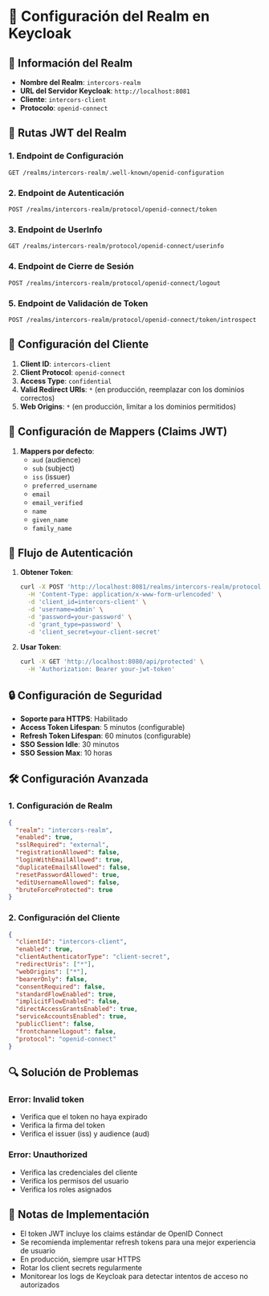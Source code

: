 # 🔑 Configuración del Realm en Keycloak

## 🏰 Información del Realm

- **Nombre del Realm**: `intercors-realm`
- **URL del Servidor Keycloak**: `http://localhost:8081`
- **Cliente**: `intercors-client`
- **Protocolo**: `openid-connect`

## 🔄 Rutas JWT del Realm

### 1. Endpoint de Configuración
```
GET /realms/intercors-realm/.well-known/openid-configuration
```

### 2. Endpoint de Autenticación
```
POST /realms/intercors-realm/protocol/openid-connect/token
```

### 3. Endpoint de UserInfo
```
GET /realms/intercors-realm/protocol/openid-connect/userinfo
```

### 4. Endpoint de Cierre de Sesión
```
POST /realms/intercors-realm/protocol/openid-connect/logout
```

### 5. Endpoint de Validación de Token
```
POST /realms/intercors-realm/protocol/openid-connect/token/introspect
```

## 🔧 Configuración del Cliente

1. **Client ID**: `intercors-client`
2. **Client Protocol**: `openid-connect`
3. **Access Type**: `confidential`
4. **Valid Redirect URIs**: `*` (en producción, reemplazar con los dominios correctos)
5. **Web Origins**: `*` (en producción, limitar a los dominios permitidos)

## 🔐 Configuración de Mappers (Claims JWT)

1. **Mappers por defecto**:
   - `aud` (audience)
   - `sub` (subject)
   - `iss` (issuer)
   - `preferred_username`
   - `email`
   - `email_verified`
   - `name`
   - `given_name`
   - `family_name`

## 🔄 Flujo de Autenticación

1. **Obtener Token**:
   ```bash
   curl -X POST 'http://localhost:8081/realms/intercors-realm/protocol/openid-connect/token' \
     -H 'Content-Type: application/x-www-form-urlencoded' \
     -d 'client_id=intercors-client' \
     -d 'username=admin' \
     -d 'password=your-password' \
     -d 'grant_type=password' \
     -d 'client_secret=your-client-secret'
   ```

2. **Usar Token**:
   ```bash
   curl -X GET 'http://localhost:8080/api/protected' \
     -H 'Authorization: Bearer your-jwt-token'
   ```

## 🔒 Configuración de Seguridad

- **Soporte para HTTPS**: Habilitado
- **Access Token Lifespan**: 5 minutos (configurable)
- **Refresh Token Lifespan**: 60 minutos (configurable)
- **SSO Session Idle**: 30 minutos
- **SSO Session Max**: 10 horas

## 🛠️ Configuración Avanzada

### 1. Configuración de Realm
```json
{
  "realm": "intercors-realm",
  "enabled": true,
  "sslRequired": "external",
  "registrationAllowed": false,
  "loginWithEmailAllowed": true,
  "duplicateEmailsAllowed": false,
  "resetPasswordAllowed": true,
  "editUsernameAllowed": false,
  "bruteForceProtected": true
}
```

### 2. Configuración del Cliente
```json
{
  "clientId": "intercors-client",
  "enabled": true,
  "clientAuthenticatorType": "client-secret",
  "redirectUris": ["*"],
  "webOrigins": ["*"],
  "bearerOnly": false,
  "consentRequired": false,
  "standardFlowEnabled": true,
  "implicitFlowEnabled": false,
  "directAccessGrantsEnabled": true,
  "serviceAccountsEnabled": true,
  "publicClient": false,
  "frontchannelLogout": false,
  "protocol": "openid-connect"
}
```

## 🔍 Solución de Problemas

### Error: Invalid token
- Verifica que el token no haya expirado
- Verifica la firma del token
- Verifica el issuer (iss) y audience (aud)

### Error: Unauthorized
- Verifica las credenciales del cliente
- Verifica los permisos del usuario
- Verifica los roles asignados

## 📝 Notas de Implementación

- El token JWT incluye los claims estándar de OpenID Connect
- Se recomienda implementar refresh tokens para una mejor experiencia de usuario
- En producción, siempre usar HTTPS
- Rotar los client secrets regularmente
- Monitorear los logs de Keycloak para detectar intentos de acceso no autorizados
